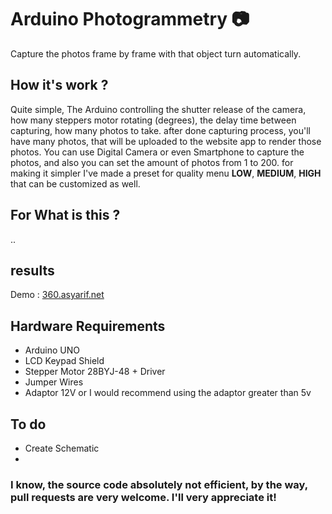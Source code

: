 # Arduino Photogrammetry 📷

Capture the photos frame by frame with that object turn automatically.

## How it's work ?
Quite simple, The Arduino controlling the shutter release of the camera, how many steppers motor rotating (degrees), the delay time between capturing, how many photos to take.
after done capturing process, you'll have many photos, that will be uploaded to the website app to render those photos.
You can use Digital Camera or even Smartphone to capture the photos,
and also you can set the amount of photos from 1 to 200. for making it simpler I've made a preset for quality menu **LOW**, **MEDIUM**, **HIGH** that can be customized as well.


## For What is this ?
.. 

## results
 Demo : [360.asyarif.net](https://www.360.asyarif.net/)

## Hardware Requirements
- Arduino UNO
- LCD Keypad Shield
- Stepper Motor 28BYJ-48 + Driver
- Jumper Wires
- Adaptor 12V or I would recommend using the adaptor greater than 5v


## To do
 - Create Schematic
 - 


 ### I know, the source code absolutely not efficient, by the way, pull requests are very welcome. I'll very appreciate it!